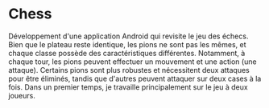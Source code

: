 # Chess

Développement d'une application Android qui revisite le jeu des échecs.
Bien que le plateau reste identique, les pions ne sont pas les mêmes, et chaque classe possède des caractéristiques différentes. Notamment, à chaque tour, les pions peuvent effectuer un mouvement et une action (une attaque). Certains pions sont plus robustes et nécessitent deux attaques pour être éliminés, tandis que d'autres peuvent attaquer sur deux cases à la fois.
Dans un premier temps, je travaille principalement sur le jeu à deux joueurs.
